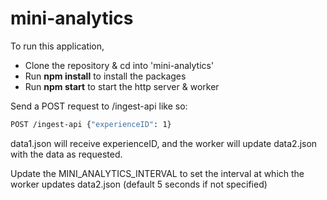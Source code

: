 # mini-analytics

To run this application, 
- Clone the repository & cd into 'mini-analytics'
- Run **npm install** to install the packages
- Run **npm start** to start the http server & worker

Send a POST request to /ingest-api like so:
```bash 
POST /ingest-api {"experienceID": 1}
```

data1.json will receive experienceID, and the worker will update data2.json with the data as requested.

Update the MINI_ANALYTICS_INTERVAL to set the interval at which the worker updates data2.json (default 5 seconds if not specified)
